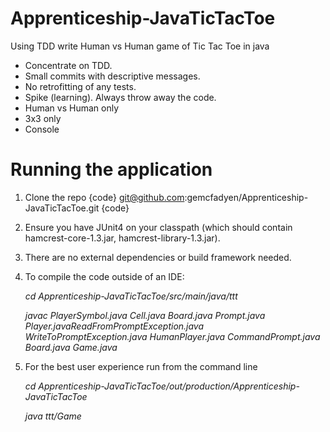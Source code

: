 # Apprenticeship-JavaTicTacToe
Using TDD write Human vs Human game of Tic Tac Toe in java

- Concentrate on TDD.
- Small commits with descriptive messages.
- No retrofitting of any tests.
- Spike (learning). Always throw away the code.
- Human vs Human only
- 3x3 only
- Console


# Running the application

1. Clone the repo {code} git@github.com:gemcfadyen/Apprenticeship-JavaTicTacToe.git {code}

1. Ensure you have JUnit4 on your classpath (which should contain hamcrest-core-1.3.jar, hamcrest-library-1.3.jar).

1. There are no external dependencies or build framework needed.

1. To compile the code outside of an IDE:

   _cd Apprenticeship-JavaTicTacToe/src/main/java/ttt_

   _javac PlayerSymbol.java Cell.java Board.java Prompt.java Player.javaReadFromPromptException.java WriteToPromptException.java HumanPlayer.java CommandPrompt.java Board.java Game.java_

1. For the best user experience run from the command line
 
   _cd Apprenticeship-JavaTicTacToe/out/production/Apprenticeship-JavaTicTacToe_
 
   _java ttt/Game_
